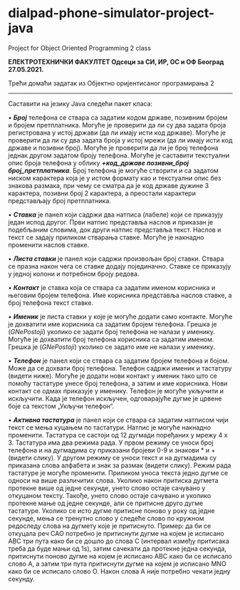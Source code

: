 # dialpad-phone-simulator-project-java
Project for Object Oriented Programming 2 class



<b>ЕЛЕКТРОТЕХНИЧКИ ФАКУЛТЕТ
Одсеци за СИ, ИР, ОС и ОФ Београд 27.05.2021.</b>

Трећи домаћи задатак из
Објектно оријентисаног програмирања 2


<hr>



Саставити на језику Java следећи пакет класа:


• <b><i>Број</i></b> телефона се ствара са задатим кодом државе, позивним бројем и бројем претплатника.
Могуће је проверити да ли су два задата броја регистрована у истој држави (да ли имају исти код 
државе). Могуће је проверити да ли су два задата броја у истој мрежи (да ли имају исти код 
државе и позивни број). Могуће је проверити да ли је број телефона једнак другом задатом броју 
телефона. Могуће је саставити текстуални опис броја телефона у облику <b><i>+код_државе
позивни_број број_претплатника</i></b>. Број телефона је могуће створити и са задатом ниском 
карактера која је у истом формату као и текстуални опис без знакова размака, при чему се сматра 
да је код државе дужине 3 карактера, позивни број 2 карактера, а преостали карактери 
представљају број претплатника.

• <b><i>Ставка</i></b> је панел који садржи два натписа (лабеле) који се приказују један испод другог. Први
натпис представља наслов и приказан је подебљаним словима, док други натпис представља 
текст. Наслов и текст се задају приликом стварања ставке. Могуће је накнадно променити наслов
ставке.

• <b><i>Листа ставки</i></b> је панел који садржи произвољан број ставки. Ствара се празна након чега се 
ставке додају појединачно. Ставке се приказују у једној колони и потребном броју редова.

• <b><i>Контакт</i></b> је ставка која се ствара са задатим именом корисника и његовим бројем телефона. Име 
корисника представља наслов ставке, а број телефона текст ставке.

• <b><i>Именик</i></b> је листа ставки у које је могуће додати само контакте. Могуће је дохватити име 
корисника са задатим бројем телефона. Грешка је (<i>GNePostoji</i>) уколико се задати број телефона 
не налази у именику. Могуће је дохватити број телефона корисника са задатим именом. Грешка је 
(<i>GNePostoji</i>) уколико се задато име не налази у именику.

• <b><i>Телефон</i></b> је панел који се ствара са задатим бројем телефона и бојом. Може да се дохвати број 
телефона. Телефон садржи именик и тастатуру (видети ниже). Могуће је додати нови контакт у 
именик тако што се помоћу тастатуре унесе број телефона, а затим и име корисника. Нови 
контакт се одмах приказује у именику. Телефон је могуће укључити и искључити. Када је 
телефон искључен, одговарајуће дугме је црвене боје са текстом „Укључи телефон“.

• <b><i>Активна тастатура</i></b> је панел који се ствара са задатим 
натписом чији текст се мења куцањем по тастатури. Натпис 
је могуће накнадно променити. Тастатура се састоји од 12 
дугмади поређаних у мрежу 4 x 3. Тастатура има два 
режима рада. У првом режиму се уноси број телефона и на 
дугмадима су приказани бројеви 0-9 и знакови * и + 
(видети слику). У другом режиму се уноси текст и на 
дугмадима су приказана слова алфабета и знак за размак 
(видети слику). Режим рада тастатуре је могуће променити. 
Приликом уноса текста једно дугме се односи на више 
различитих слова. Уколико након притиска дугмета 
протекне више од једне секунде, унето слово остаје 
сачувано у откуцаном тексту. Такође, унето слово остаје сачувано и уколико протекне мање од 
једне секунде, али се притисне друго дугме тастатуре. Уколико се исто дугме притисне поново у 
року од једне секунде, мења се тренутно слово у следеће слово по кружном редоследу слова на 
дугмету које је притиснуто. Пример: да би се откуцала реч CAO потребно је притиснути дугме на 
којем је исписано ABC три пута како би се дошло до слова C (интервал између притисака треба 
да буде мањи од 1s), затим сачекати да протекне једна секунда, притиснути поново дугме на 
којем је исписано ABC како би се исписало слово A, а затим три пута притиснути дугме на којем 
је исписано MNO како би се исписало слово O. Након слова А није потребно чекати једну 
секунду.
